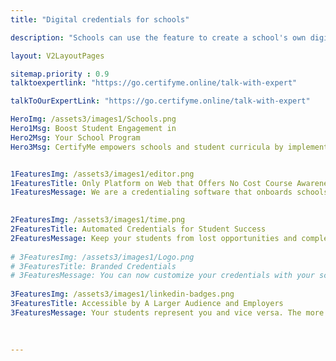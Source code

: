 ```yaml
---
title: "Digital credentials for schools"

description: "Schools can use the feature to create a school's own digital identity; this helps them build their brand and engage with potential students."

layout: V2LayoutPages

sitemap.priority : 0.9
talktoexpertlink: "https://go.certifyme.online/talk-with-expert"  

talkToOurExpertLink: "https://go.certifyme.online/talk-with-expert"

HeroImg: /assets3/images1/Schools.png
Hero1Msg: Boost Student Engagement in 
Hero2Msg: Your School Program
Hero3Msg: CertifyMe empowers schools and student curricula by implementing smart and modern blockchain technology in the certification process.


1FeaturesImg: /assets3/images1/editor.png
1FeaturesTitle: Only Platform on Web that Offers No Cost Course Awareness Scheme
1FeaturesMessage: We are a credentialing software that onboards schools and educational institutions to assist both the organization and students in reaching their goals. By offering certificates and badges that are ideal to showcase achievements, we drive brand promotion. Our SaaS-based platform enables bank-level encryption for fraud prevention and protection from compromised reputation. 

                  
2FeaturesImg: /assets3/images1/time.png
2FeaturesTitle: Automated Credentials for Student Success
2FeaturesMessage: Keep your students from lost opportunities and complex challenges associated with credential verification and sharing. CertifyMe is the perfect solution to offer your students a seamless, stress-free credentialing experience. Integrating us in your existing LMSs is simple, time-saving, and cost-effective. We cut down the traditional certification workload from a day to 30 minutes. No matter which class format or learning experience you offer, we are easy to consolidate in all. We establish a badging experience that is fully branded and trackable. Not sure how it works? Check out our demo!
                  
# 3FeaturesImg: /assets3/images1/Logo.png
# 3FeaturesTitle: Branded Credentials
# 3FeaturesMessage: You can now customize your credentials with your school's domain, logo and footer. This makes it easy to make sure that you're creating a strong brand for your students and their accomplishments.
                  
3FeaturesImg: /assets3/images1/linkedin-badges.png
3FeaturesTitle: Accessible by A Larger Audience and Employers
3FeaturesMessage: Your students represent you and vice versa. The more students exhibit the certificates online, the better your brand presence becomes. Integrating us streamlines your virtual existence and gives you an edge over your competitors. Enabling us in your system provides you the flexibility to redesign the certificates and badges that echoes an authoritative brand image.<br>Our white labeling feature validates a credential that only consists of a student's academic information and achievements besides your institute name. Maintaining a seamless certification process is our goal. Choosing us as your certification partner also leverages the ease of social sharing.
                  
                  
                  
---
```

